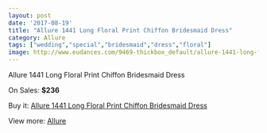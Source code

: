 ```yaml
---
layout: post
date: '2017-08-19'
title: "Allure 1441 Long Floral Print Chiffon Bridesmaid Dress"
category: Allure 
tags: ["wedding","special","bridesmaid","dress","floral"]
image: http://www.eudances.com/9469-thickbox_default/allure-1441-long-floral-print-chiffon-bridesmaid-dress.jpg
---
```

Allure 1441 Long Floral Print Chiffon Bridesmaid Dress

On Sales: **$236**
<a href="https://www.eudances.com/en/allure/3146-allure-1441-long-floral-print-chiffon-bridesmaid-dress.html"><amp-img layout="responsive" width="600" height="600" src="//www.eudances.com/9469-thickbox_default/allure-1441-long-floral-print-chiffon-bridesmaid-dress.jpg" alt="Allure 1441 Long Floral Print Chiffon Bridesmaid Dress 0" /></a>
<a href="https://www.eudances.com/en/allure/3146-allure-1441-long-floral-print-chiffon-bridesmaid-dress.html"><amp-img layout="responsive" width="600" height="600" src="//www.eudances.com/9474-thickbox_default/allure-1441-long-floral-print-chiffon-bridesmaid-dress.jpg" alt="Allure 1441 Long Floral Print Chiffon Bridesmaid Dress 1" /></a>
<a href="https://www.eudances.com/en/allure/3146-allure-1441-long-floral-print-chiffon-bridesmaid-dress.html"><amp-img layout="responsive" width="600" height="600" src="//www.eudances.com/9473-thickbox_default/allure-1441-long-floral-print-chiffon-bridesmaid-dress.jpg" alt="Allure 1441 Long Floral Print Chiffon Bridesmaid Dress 2" /></a>
<a href="https://www.eudances.com/en/allure/3146-allure-1441-long-floral-print-chiffon-bridesmaid-dress.html"><amp-img layout="responsive" width="600" height="600" src="//www.eudances.com/9472-thickbox_default/allure-1441-long-floral-print-chiffon-bridesmaid-dress.jpg" alt="Allure 1441 Long Floral Print Chiffon Bridesmaid Dress 3" /></a>
<a href="https://www.eudances.com/en/allure/3146-allure-1441-long-floral-print-chiffon-bridesmaid-dress.html"><amp-img layout="responsive" width="600" height="600" src="//www.eudances.com/9471-thickbox_default/allure-1441-long-floral-print-chiffon-bridesmaid-dress.jpg" alt="Allure 1441 Long Floral Print Chiffon Bridesmaid Dress 4" /></a>
<a href="https://www.eudances.com/en/allure/3146-allure-1441-long-floral-print-chiffon-bridesmaid-dress.html"><amp-img layout="responsive" width="600" height="600" src="//www.eudances.com/9470-thickbox_default/allure-1441-long-floral-print-chiffon-bridesmaid-dress.jpg" alt="Allure 1441 Long Floral Print Chiffon Bridesmaid Dress 5" /></a>

Buy it: [Allure 1441 Long Floral Print Chiffon Bridesmaid Dress](https://www.eudances.com/en/allure/3146-allure-1441-long-floral-print-chiffon-bridesmaid-dress.html "Allure 1441 Long Floral Print Chiffon Bridesmaid Dress")

View more: [Allure ](https://www.eudances.com/en/53-allure "Allure ")